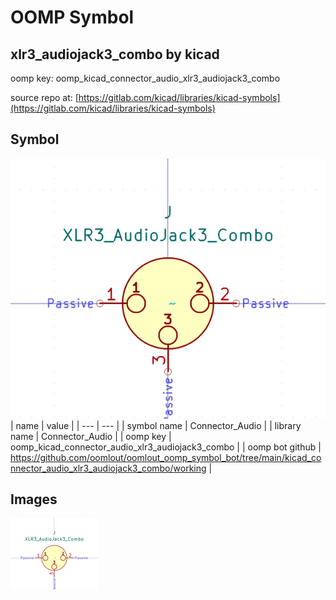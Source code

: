 # OOMP Symbol  
## xlr3_audiojack3_combo  by kicad  
  
oomp key: oomp_kicad_connector_audio_xlr3_audiojack3_combo  
  
source repo at: [https://gitlab.com/kicad/libraries/kicad-symbols](https://gitlab.com/kicad/libraries/kicad-symbols)  
## Symbol  
  
[![working.png](working_600.png)](working.png)  
| name | value | 
| --- | --- | 
| symbol name | Connector_Audio | 
| library name | Connector_Audio | 
| oomp key | oomp_kicad_connector_audio_xlr3_audiojack3_combo | 
| oomp bot github | https://github.com/oomlout/oomlout_oomp_symbol_bot/tree/main/kicad_connector_audio_xlr3_audiojack3_combo/working | 
## Images  
  
[![working.png](working_140.png)](working.png)  
